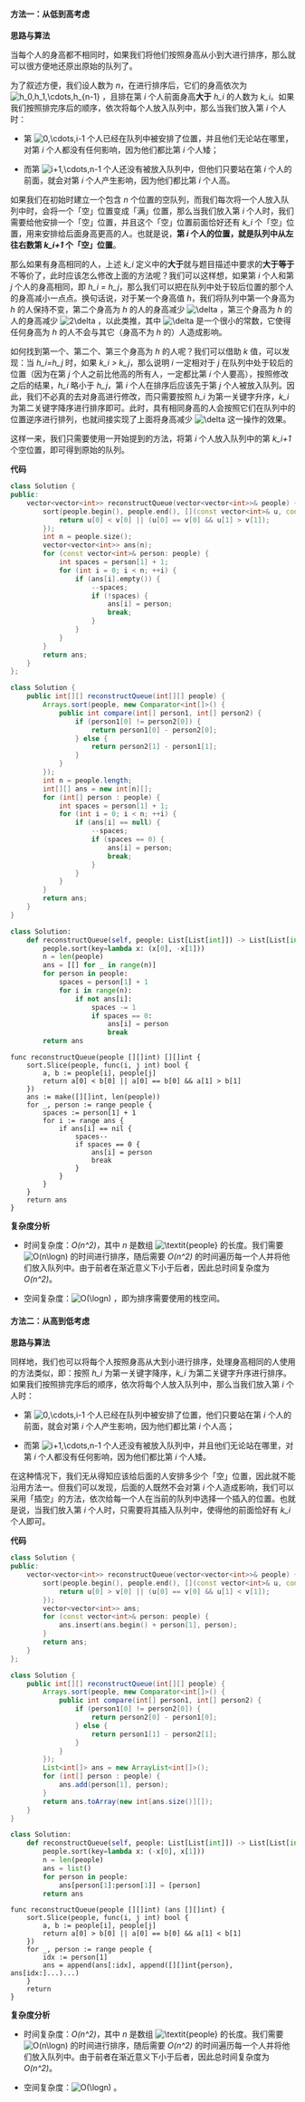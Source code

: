 #### 方法一：从低到高考虑

**思路与算法**

当每个人的身高都不相同时，如果我们将他们按照身高从小到大进行排序，那么就可以很方便地还原出原始的队列了。

为了叙述方便，我们设人数为 *n*，在进行排序后，它们的身高依次为 ![h_0,h_1,\cdots,h_{n-1} ](./p__h_0,_h_1,_cdots,_h_{n-1}_.png) ，且排在第 *i* 个人前面身高**大于** *h_i* 的人数为 *k_i*。如果我们按照排完序后的顺序，依次将每个人放入队列中，那么当我们放入第 *i* 个人时：

- 第 ![0,\cdots,i-1 ](./p__0,_cdots,_i-1_.png)  个人已经在队列中被安排了位置，并且他们无论站在哪里，对第 *i* 个人都没有任何影响，因为他们都比第 *i* 个人矮；

- 而第 ![i+1,\cdots,n-1 ](./p__i+1,_cdots,_n-1_.png)  个人还没有被放入队列中，但他们只要站在第 *i* 个人的前面，就会对第 *i* 个人产生影响，因为他们都比第 *i* 个人高。

如果我们在初始时建立一个包含 *n* 个位置的空队列，而我们每次将一个人放入队列中时，会将一个「空」位置变成「满」位置，那么当我们放入第 *i* 个人时，我们需要给他安排一个「空」位置，并且这个「空」位置前面恰好还有 *k_i* 个「空」位置，用来安排给后面身高更高的人。也就是说，**第 *i* 个人的位置，就是队列中从左往右数第 *k_i+1* 个「空」位置**。

那么如果有身高相同的人，上述 *k_i* 定义中的**大于**就与题目描述中要求的**大于等于**不等价了，此时应该怎么修改上面的方法呢？我们可以这样想，如果第 *i* 个人和第 *j* 个人的身高相同，即 *h_i = h_j*，那么我们可以把在队列中处于较后位置的那个人的身高减小一点点。换句话说，对于某一个身高值 *h*，我们将队列中第一个身高为 *h* 的人保持不变，第二个身高为 *h* 的人的身高减少 ![\delta ](./p__delta_.png) ，第三个身高为 *h* 的人的身高减少 ![2\delta ](./p__2delta_.png) ，以此类推，其中 ![\delta ](./p__delta_.png)  是一个很小的常数，它使得任何身高为 *h* 的人不会与其它（身高不为 *h* 的）人造成影响。

如何找到第一个、第二个、第三个身高为 *h* 的人呢？我们可以借助 *k* 值，可以发现：当 *h_i=h_j* 时，如果 *k_i > k_j*，那么说明 *i* 一定相对于 *j* 在队列中处于较后的位置（因为在第 *j* 个人之前比他高的所有人，一定都比第 *i* 个人要高），按照修改之后的结果，*h_i* 略小于 *h_j*，第 *i* 个人在排序后应该先于第 *j* 个人被放入队列。因此，我们不必真的去对身高进行修改，而只需要按照 *h_i* 为第一关键字升序，*k_i* 为第二关键字降序进行排序即可。此时，具有相同身高的人会按照它们在队列中的位置逆序进行排列，也就间接实现了上面将身高减少 ![\delta ](./p__delta_.png)  这一操作的效果。

这样一来，我们只需要使用一开始提到的方法，将第 *i* 个人放入队列中的第 *k_i+1* 个空位置，即可得到原始的队列。

**代码**

```C++ [sol1-C++]
class Solution {
public:
    vector<vector<int>> reconstructQueue(vector<vector<int>>& people) {
        sort(people.begin(), people.end(), [](const vector<int>& u, const vector<int>& v) {
            return u[0] < v[0] || (u[0] == v[0] && u[1] > v[1]);
        });
        int n = people.size();
        vector<vector<int>> ans(n);
        for (const vector<int>& person: people) {
            int spaces = person[1] + 1;
            for (int i = 0; i < n; ++i) {
                if (ans[i].empty()) {
                    --spaces;
                    if (!spaces) {
                        ans[i] = person;
                        break;
                    }
                }
            }
        }
        return ans;
    }
};
```

```Java [sol1-Java]
class Solution {
    public int[][] reconstructQueue(int[][] people) {
        Arrays.sort(people, new Comparator<int[]>() {
            public int compare(int[] person1, int[] person2) {
                if (person1[0] != person2[0]) {
                    return person1[0] - person2[0];
                } else {
                    return person2[1] - person1[1];
                }
            }
        });
        int n = people.length;
        int[][] ans = new int[n][];
        for (int[] person : people) {
            int spaces = person[1] + 1;
            for (int i = 0; i < n; ++i) {
                if (ans[i] == null) {
                    --spaces;
                    if (spaces == 0) {
                        ans[i] = person;
                        break;
                    }
                }
            }
        }
        return ans;
    }
}
```

```Python [sol1-Python3]
class Solution:
    def reconstructQueue(self, people: List[List[int]]) -> List[List[int]]:
        people.sort(key=lambda x: (x[0], -x[1]))
        n = len(people)
        ans = [[] for _ in range(n)]
        for person in people:
            spaces = person[1] + 1
            for i in range(n):
                if not ans[i]:
                    spaces -= 1
                    if spaces == 0:
                        ans[i] = person
                        break
        return ans
```

```Golang [sol1-Golang]
func reconstructQueue(people [][]int) [][]int {
    sort.Slice(people, func(i, j int) bool {
        a, b := people[i], people[j]
        return a[0] < b[0] || a[0] == b[0] && a[1] > b[1]
    })
    ans := make([][]int, len(people))
    for _, person := range people {
        spaces := person[1] + 1
        for i := range ans {
            if ans[i] == nil {
                spaces--
                if spaces == 0 {
                    ans[i] = person
                    break
                }
            }
        }
    }
    return ans
}
```

**复杂度分析**

- 时间复杂度：*O(n^2)*，其中 *n* 是数组 ![\textit{people} ](./p__textit{people}_.png)  的长度。我们需要 ![O(n\logn) ](./p__O_n_log_n__.png)  的时间进行排序，随后需要 *O(n^2)* 的时间遍历每一个人并将他们放入队列中。由于前者在渐近意义下小于后者，因此总时间复杂度为 *O(n^2)*。

- 空间复杂度：![O(\logn) ](./p__O_log_n__.png) ，即为排序需要使用的栈空间。

#### 方法二：从高到低考虑

**思路与算法**

同样地，我们也可以将每个人按照身高从大到小进行排序，处理身高相同的人使用的方法类似，即：按照 *h_i* 为第一关键字降序，*k_i* 为第二关键字升序进行排序。如果我们按照排完序后的顺序，依次将每个人放入队列中，那么当我们放入第 *i* 个人时：

- 第 ![0,\cdots,i-1 ](./p__0,_cdots,_i-1_.png)  个人已经在队列中被安排了位置，他们只要站在第 *i* 个人的前面，就会对第 *i* 个人产生影响，因为他们都比第 *i* 个人高；

- 而第 ![i+1,\cdots,n-1 ](./p__i+1,_cdots,_n-1_.png)  个人还没有被放入队列中，并且他们无论站在哪里，对第 *i* 个人都没有任何影响，因为他们都比第 *i* 个人矮。

在这种情况下，我们无从得知应该给后面的人安排多少个「空」位置，因此就不能沿用方法一。但我们可以发现，后面的人既然不会对第 *i* 个人造成影响，我们可以采用「插空」的方法，依次给每一个人在当前的队列中选择一个插入的位置。也就是说，当我们放入第 *i* 个人时，只需要将其插入队列中，使得他的前面恰好有 *k_i* 个人即可。

**代码**

```C++ [sol2-C++]
class Solution {
public:
    vector<vector<int>> reconstructQueue(vector<vector<int>>& people) {
        sort(people.begin(), people.end(), [](const vector<int>& u, const vector<int>& v) {
            return u[0] > v[0] || (u[0] == v[0] && u[1] < v[1]);
        });
        vector<vector<int>> ans;
        for (const vector<int>& person: people) {
            ans.insert(ans.begin() + person[1], person);
        }
        return ans;
    }
};
```

```Java [sol2-Java]
class Solution {
    public int[][] reconstructQueue(int[][] people) {
        Arrays.sort(people, new Comparator<int[]>() {
            public int compare(int[] person1, int[] person2) {
                if (person1[0] != person2[0]) {
                    return person2[0] - person1[0];
                } else {
                    return person1[1] - person2[1];
                }
            }
        });
        List<int[]> ans = new ArrayList<int[]>();
        for (int[] person : people) {
            ans.add(person[1], person);
        }
        return ans.toArray(new int[ans.size()][]);
    }
}
```

```Python [sol2-Python3]
class Solution:
    def reconstructQueue(self, people: List[List[int]]) -> List[List[int]]:
        people.sort(key=lambda x: (-x[0], x[1]))
        n = len(people)
        ans = list()
        for person in people:
            ans[person[1]:person[1]] = [person]
        return ans
```

```Golang [sol2-Golang]
func reconstructQueue(people [][]int) (ans [][]int) {
    sort.Slice(people, func(i, j int) bool {
        a, b := people[i], people[j]
        return a[0] > b[0] || a[0] == b[0] && a[1] < b[1]
    })
    for _, person := range people {
        idx := person[1]
        ans = append(ans[:idx], append([][]int{person}, ans[idx:]...)...)
    }
    return
}
```

**复杂度分析**

- 时间复杂度：*O(n^2)*，其中 *n* 是数组 ![\textit{people} ](./p__textit{people}_.png)  的长度。我们需要 ![O(n\logn) ](./p__O_n_log_n__.png)  的时间进行排序，随后需要 *O(n^2)* 的时间遍历每一个人并将他们放入队列中。由于前者在渐近意义下小于后者，因此总时间复杂度为 *O(n^2)*。

- 空间复杂度：![O(\logn) ](./p__O_log_n__.png) 。